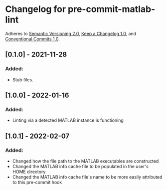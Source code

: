 # Changelog for pre-commit-matlab-lint

Adheres to [Semantic Versioning 2.0](https://semver.org/spec/v2.0.0.html),
[Keep a Changelog 1.0](https://keepachangelog.com/en/1.0.0/),
and [Conventional Commits 1.0](https://www.conventionalcommits.org/en/v1.0.0/).

## [0.1.0] - 2021-11-28

### Added:

- Stub files.

## [1.0.0] - 2022-01-16

### Added:

- Linting via a detected MATLAB instance is functioning

## [1.0.1] - 2022-02-07

### Added:

- Changed how the file path to the MATLAB executables are constructed
- Changed the MATLAB info cache file to be populated in the user's HOME directory
- Changed the MATLAB info cache file's name to be more easily attributed to this pre-commit hook

